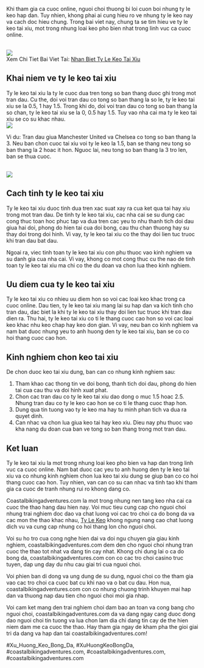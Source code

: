 <p>Khi tham gia ca cuoc online, nguoi choi thuong bi loi cuon boi nhung ty le keo hap dan. Tuy nhien, khong phai ai cung hieu ro ve nhung ty le keo nay va cach doc hieu chung. Trong bai viet nay, chung ta se tim hieu ve ty le keo tai xiu, mot trong nhung loai keo pho bien nhat trong linh vuc ca cuoc online.</p><br><img src="https://coastalbikingadventures.com/wp-content/uploads/2025/02/ty-le-keo-tai-xiu-2.jpg"></br>
Xem Chi Tiet Bai Viet Tai: <a href="https://coastalbikingadventures.com/nhan-biet-ty-le-keo-tai-xiu/">Nhan Biet Ty Le Keo Tai Xiu</a><h2>Khai niem ve ty le keo tai xiu</h2><p>Ty le keo tai xiu la ty le cuoc dua tren tong so ban thang duoc ghi trong mot tran dau. Cu the, doi voi tran dau co tong so ban thang la so le, ty le keo tai xiu se la 0.5, 1 hay 1.5. Trong khi do, doi voi tran dau co tong so ban thang la so chan, ty le keo tai xiu se la 0, 0.5 hay 1.5. Tuy vao nha cai ma ty le keo tai xiu se co su khac nhau.<br><img src="https://coastalbikingadventures.com/wp-content/uploads/2025/02/ty-le-keo-tai-xiu-3.jpg"></br><p>Vi du: Tran dau giua Manchester United va Chelsea co tong so ban thang la 3. Neu ban chon cuoc tai xiu voi ty le keo la 1.5, ban se thang neu tong so ban thang la 2 hoac it hon. Nguoc lai, neu tong so ban thang la 3 tro len, ban se thua cuoc.</p><br><img src="https://coastalbikingadventures.com/wp-content/uploads/2025/02/ty-le-keo-tai-xiu-1.jpg"></br><h2>Cach tinh ty le keo tai xiu</h2><p>Ty le keo tai xiu duoc tinh dua tren xac suat xay ra cua ket qua tai hay xiu trong mot tran dau. De tinh ty le keo tai xiu, cac nha cai se su dung cac cong thuc toan hoc phuc tap va dua tren cac yeu to nhu thanh tich doi dau giua hai doi, phong do hien tai cua doi bong, cau thu chan thuong hay su thay doi trong doi hinh. Vi vay, ty le keo tai xiu co the thay doi lien tuc truoc khi tran dau bat dau.<p>Ngoai ra, viec tinh toan ty le keo tai xiu con phu thuoc vao kinh nghiem va su danh gia cua nha cai. Vi vay, khong co mot cong thuc cu the nao de tinh toan ty le keo tai xiu ma chi co the du doan va chon lua theo kinh nghiem.</p><h2>Uu diem cua ty le keo tai xiu</h2><p>Ty le keo tai xiu co nhieu uu diem hon so voi cac loai keo khac trong ca cuoc online. Dau tien, ty le keo tai xiu mang lai su hap dan va kich tinh cho tran dau, dac biet la khi ty le keo tai xiu thay doi lien tuc truoc khi tran dau dien ra. Thu hai, ty le keo tai xiu co ti le thang cuoc cao hon so voi cac loai keo khac nhu keo chap hay keo don gian. Vi vay, neu ban co kinh nghiem va nam bat duoc nhung yeu to anh huong den ty le keo tai xiu, ban se co co hoi thang cuoc cao hon.<h2>Kinh nghiem chon keo tai xiu</h2><p>De chon duoc keo tai xiu dung, ban can co nhung kinh nghiem sau:</p><ol>
<li>Tham khao cac thong tin ve doi bong, thanh tich doi dau, phong do hien tai cua cau thu va doi hinh xuat phat.</li>
<li>Chon cac tran dau co ty le keo tai xiu dao dong o muc 1.5 hoac 2.5. Nhung tran dau co ty le keo cao hon se co ti le thang cuoc thap hon.</li>
<li>Dung qua tin tuong vao ty le keo ma hay tu minh phan tich va dua ra quyet dinh.</li>
<li>Can nhac va chon lua giua keo tai hay keo xiu. Dieu nay phu thuoc vao kha nang du doan cua ban ve tong so ban thang trong mot tran dau.</li>
</ol><h2>Ket luan</h2><p>Ty le keo tai xiu la mot trong nhung loai keo pho bien va hap dan trong linh vuc ca cuoc online. Nam bat duoc cac yeu to anh huong den ty le keo tai xiu va co nhung kinh nghiem chon lua keo tai xiu dung se giup ban co co hoi thang cuoc cao hon. Tuy nhien, van can co su can nhac va tinh tao khi tham gia ca cuoc de tranh nhung rui ro khong dang co.</p><p>Coastalbikingadventures.com la mot trong nhung nen tang keo nha cai ca cuoc the thao hang dau hien nay. Voi muc tieu cung cap cho nguoi choi nhung trai nghiem doc dao va chat luong voi cac tro choi ca do bong da va cac mon the thao khac nhau, <a href="https://coastalbikingadventures.com/">Ty Le Keo</a> khong ngung nang cao chat luong dich vu va cung cap nhung co hoi thang lon cho nguoi choi. 

Voi su ho tro cua cong nghe hien dai va doi ngu chuyen gia giau kinh nghiem, coastalbikingadventures.com dem den cho nguoi choi nhung tran cuoc the thao tot nhat va dang tin cay nhat. Khong chi dung lai o ca do bong da, coastalbikingadventures.com con co cac tro choi casino truc tuyen, dap ung day du nhu cau giai tri cua nguoi choi.

Voi phien ban di dong va ung dung de su dung, nguoi choi co the tham gia vao cac tro choi ca cuoc bat cu khi nao va o bat cu dau. Hon nua, coastalbikingadventures.com con co nhung chuong trinh khuyen mai hap dan va thuong nap dau tien cho nguoi choi moi gia nhap.

Voi cam ket mang den trai nghiem choi dam bao an toan va cong bang cho nguoi choi, coastalbikingadventures.com da va dang ngay cang duoc dong dao nguoi choi tin tuong va lua chon lam dia chi dang tin cay de the hien niem dam me ca cuoc the thao. Hay tham gia ngay de kham pha the gioi giai tri da dang va hap dan tai coastalbikingadventures.com!</p>
#Xu_Huong_Keo_Bong_Da, #XuHuongKeoBongDa, #coastalbikingadventures.com, #coastalbikingadventures.com, #coastalbikingadventures.com
